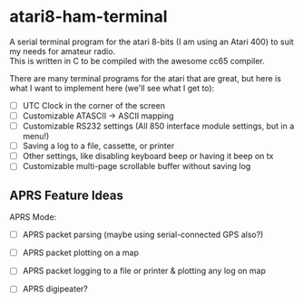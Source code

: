 # atari8-ham-terminal

A serial terminal program for the atari 8-bits (I am using an Atari 400) to suit my needs for amateur radio.  
This is written in C to be compiled with the awesome cc65 compiler.

There are many terminal programs for the atari that are great, but here is what I want to implement here (we'll see what I get to):

- [ ] UTC Clock in the corner of the screen
- [ ] Customizable ATASCII -> ASCII mapping
- [ ] Customizable RS232 settings (All 850 interface module settings, but in a menu!)
- [ ] Saving a log to a file, cassette, or printer
- [ ] Other settings, like disabling keyboard beep or having it beep on tx
- [ ] Customizable multi-page scrollable buffer without saving log

## APRS Feature Ideas

APRS Mode:

- [ ] APRS packet parsing (maybe using serial-connected GPS also?)
- [ ] APRS packet plotting on a map
- [ ] APRS packet logging to a file or printer & plotting any log on map

- [ ] APRS digipeater?
